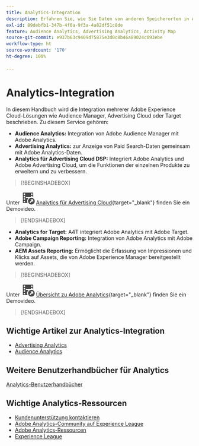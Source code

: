```yaml
---
title: Analytics-Integration
description: Erfahren Sie, wie Sie Daten von anderen Speicherorten in Adobe Analytics integrieren können.
exl-id: 89debfb1-347b-4f0a-9f3a-4a82df51c8de
feature: Audience Analytics, Advertising Analytics, Activity Map
source-git-commit: e937b63c9409d75875e3d0c8b46a89024c093ebe
workflow-type: ht
source-wordcount: '170'
ht-degree: 100%

---
```


# Analytics-Integration

In diesem Handbuch wird die Integration mehrerer Adobe Experience Cloud-Lösungen wie Audience Manager, Advertising Cloud oder Target beschrieben. Zu diesem Service gehören:

* **Audience Analytics:** Integration von Adobe Audience Manager mit Adobe Analytics.
* **Advertising Analytics:** zur Anzeige von Paid Search-Daten gemeinsam mit Adobe Analytics-Daten.
* **Analytics für Advertising Cloud DSP:** Integriert Adobe Analytics und Adobe Advertising Cloud, um die Funktionen der einzelnen Produkte zu erweitern und zu verbessern. 


>[!BEGINSHADEBOX]

Unter ![VideoCheckedOut](/help/assets/icons/VideoCheckedOut.svg) [Analytics für Advertising Cloud](https://video.tv.adobe.com/v/27237?quality=12&learn=on){target="_blank"} finden Sie ein Demovideo.

>[!ENDSHADEBOX]


* **Analytics for Target:** A4T integriert Adobe Analytics mit Adobe Target.
* **Adobe Campaign Reporting:** Integration von Adobe Analytics mit Adobe Campaign.
* **AEM Assets Reporting:** Ermöglicht die Erfassung von Impressionen und Klicks auf Assets, die von Adobe Experience Manager bereitgestellt werden.


>[!BEGINSHADEBOX]

Unter ![VideoCheckedOut](/help/assets/icons/VideoCheckedOut.svg) [Übersicht zu Adobe Analytics](https://video.tv.adobe.com/v/27429?quality=12&learn=on){target="_blank"} finden Sie ein Demovideo.

>[!ENDSHADEBOX]


## Wichtige Artikel zur Analytics-Integration

* [Advertising Analytics](c-advertising-analytics/overview.md)
* [Audience Analytics](c-audience-analytics/mc-audiences-aam.md)

## Weitere Benutzerhandbücher für Analytics

[Analytics-Benutzerhandbücher](https://experienceleague.adobe.com/docs/analytics.html?lang=de)

## Wichtige Analytics-Ressourcen

* [Kundenunterstützung kontaktieren](https://experienceleague.adobe.com/?support-solution=Analytics&lang=de#support)
* [Adobe Analytics-Community auf Experience League](https://experienceleaguecommunities.adobe.com/t5/adobe-analytics/ct-p/adobe-analytics-community?lang=de)
* [Adobe Analytics-Ressourcen](https://experienceleaguecommunities.adobe.com/t5/adobe-analytics-discussions/adobe-analytics-resources/m-p/276666?profile.language=de)
* [Experience League](https://experienceleague.adobe.com/de)
